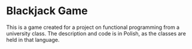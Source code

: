 # Blackjack Game
This is a game created for a project on functional programming from a university class. The description and code is in Polish, as the classes are held in that language.

